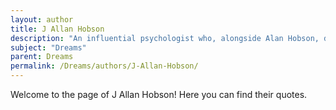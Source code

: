 ```yaml
---
layout: author
title: J Allan Hobson
description: "An influential psychologist who, alongside Alan Hobson, developed theories on the neurobiological aspects of dreaming and has authored works including 'The Dreaming Brain'."
subject: "Dreams"
parent: Dreams
permalink: /Dreams/authors/J-Allan-Hobson/
---
```


Welcome to the page of J Allan Hobson! Here you can find their quotes.

